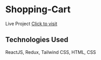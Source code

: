 # Shopping-Cart

Live Project [Click to visit](https://shopping-store-redux.netlify.app/)

## Technologies Used

ReactJS, Redux, Tailwind CSS, HTML, CSS



